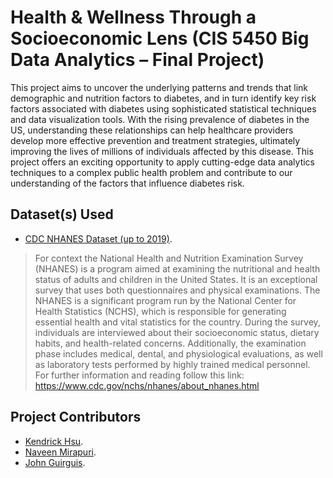 # Health & Wellness Through a Socioeconomic Lens (CIS 5450 Big Data Analytics – Final Project)
This project aims to uncover the underlying patterns and trends that link demographic and nutrition factors to diabetes, and in turn identify key risk factors associated with diabetes using sophisticated statistical techniques and data visualization tools. With the rising prevalence of diabetes in the US, understanding these relationships can help healthcare providers develop more effective prevention and treatment strategies, ultimately improving the lives of millions of individuals affected by this disease. This project offers an exciting opportunity to apply cutting-edge data analytics techniques to a complex public health problem and contribute to our understanding of the factors that influence diabetes risk.

## Dataset(s) Used
* [CDC NHANES Dataset (up to 2019)](https://wwwn.cdc.gov/nchs/nhanes/).
> For context the National Health and Nutrition Examination Survey (NHANES) is a program aimed at examining the nutritional and health status of adults and children in the United States. It is an exceptional survey that uses both questionnaires and physical examinations. The NHANES is a significant program run by the National Center for Health Statistics (NCHS), which is responsible for generating essential health and vital statistics for the country. During the survey, individuals are interviewed about their socioeconomic status, dietary habits, and health-related concerns. Additionally, the examination phase includes medical, dental, and physiological evaluations, as well as laboratory tests performed by highly trained medical personnel. For further information and reading follow this link: https://www.cdc.gov/nchs/nhanes/about_nhanes.html


## Project Contributors
* [Kendrick Hsu](https://github.com/kduncanhsu).
* [Naveen Mirapuri](https://github.com/NaveenM12).
* [John Guirguis](https://github.com/NaveenM12).

